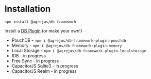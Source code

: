 # Installation

```
npm install @agrejus/db-framework
```

Install a [DB Plugin](database-plugins) (or make your own!)
- PouchDB - `npm i @agrejus/db-framework-plugin-pouchdb`
- Memory - `npm i @agrejus/db-framework-plugin-memory`
- Local Storage - `npm i @agrejus/db-framework-plugin-localstorage`
- IDB - in progress
- Free Sync - in progress
- CapacitorJS Sqlite3 - in progress
- CapacitorJS Realm - in progress